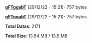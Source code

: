 [**gFTggabT**](/data/gFTggabT.txt) (29/12/22 - 15:21)- 757 bytes

[**gFTggabT**](/data/gFTggabT.txt) (29/12/22 - 15:21)- 757 bytes

**Total Datas**: 2171

**Total Size**: 13.54 MB / 13.5 MB
